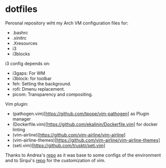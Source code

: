 # dotfiles
Perosnal repository wiht my Arch VM configuration files for:

- .bashrc
- .xinitrc
- .Xresources
- i3
- i3blocks

i3 config depends on:
- i3gaps: For WM
- i3block: for toolbar
- feh: Setting the background.
- rofi: Dmenu replacement.
- picom: Transparency and compositing.

Vim plugin:
- (pathogen.vim)[https://github.com/tpope/vim-pathogen] as Plugin manager
- (Dockerfile.vim)[https://github.com/ekalinin/Dockerfile.vim] for docker linting
- (vim-airline)[https://github.com/vim-airline/vim-airline]
- (vim-airline-themes)[https://github.com/vim-airline/vim-airline-themes]
- (seti.vim)[https://github.com/trusktr/seti.vim]


Thanks to Andrea's [repo](https://github.com/da-edra/dotfiles) as it was base to some configs of the environment and to Sirqui's [repo](https://github.com/Sirquini/dotfiles) for the customization of vim.

